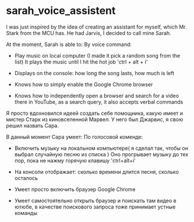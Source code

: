 # sarah_voice_assistent

I was just inspired by the idea of ​​creating an assistant for myself, which Mr. Stark from the MCU has.
He had Jarvis, I decided to call mine Sarah.

At the moment, Sarah is able to:
By voice command:

- Play music on local computer (I made it pick a random song from the list)
It plays the music until I hit the hot job 'ctrl + alt + i'

- Displays on the console: how long the song lasts, how much is left

- Knows how to simply enable the Google Chrome browser

- Knows how to independently open a browser and search for a video there in YouTube, as a search query, it also accepts verbal commands

Я просто вдохновился идеей создать себе помощника, какую имеет и мистер Старк из киновселенной Марвел.
У него был Джарвис, я свою решил назвать Сара.

В данный момент Сара умеет:
По голосовой коменде:

- Включить музыку на локальном компьютере( я сделал так, чтобы он выбрал случайную песню из списка )
Оно прогрывает музыку до тех пор, пока не нажму горячую клавишу 'ctrl+alt+i'

- На консоли отображает: сколько времени длится песня, сколько осталось

- Умеет просто включить браузер Google Chrome

- Умеет самостоятельно открыть браузер и поискать там видео в ютюбе, в качестве поискового запроса тоже принимает устные команды
